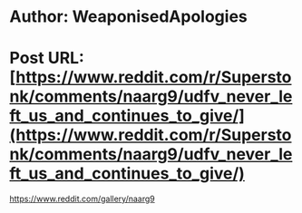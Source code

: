 # Author: WeaponisedApologies
# Post URL: [https://www.reddit.com/r/Superstonk/comments/naarg9/udfv_never_left_us_and_continues_to_give/](https://www.reddit.com/r/Superstonk/comments/naarg9/udfv_never_left_us_and_continues_to_give/)


https://www.reddit.com/gallery/naarg9